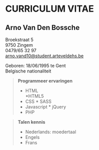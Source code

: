 CURRICULUM VITAE
================

Arno Van Den Bossche
-------------

Broekstraat 5  
9750 Zingem  
0479/65 32 97  
arno.vand10@student.arteveldehs.be  

Geboren: 18/06/1995 te Gent  
Belgische nationaliteit  

>**Programmeer ervaringen**
>- HTML <br>
	*HTML5
>- CSS
	* SASS
>- Javascript
	* jQuery
>- PHP

>**Talen kennis**
>- Nederlands: moedertaal
>- Engels
>- Frans

